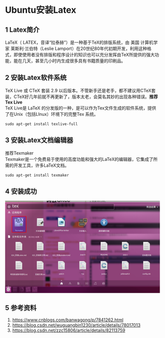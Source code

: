 # Ubuntu安装Latex  
## 1 Latex简介  
LaTeX（ LATEX，音译“拉泰赫”）是一种基于TeX的排版系统，由 美国 计算机学家 莱斯利·兰伯特（Leslie Lamport）在20世纪80年代初期开发，利用这种格式，即使使用者没有排版和程序设计的知识也可以充分发挥由TeX所提供的强大功能，能在几天，甚至几小时内生成很多具有书籍质量的印刷品。 
## 2 安装Latex软件系统    
TeX Live  或 CTeX 套装 2.9 以后版本。不管新手还是老手，都不建议用CTeX套装，CTeX好几年前就不再更新了，版本太老，会莫名其妙的出现各种错误。**推荐 Tex Live**    
TeX Live是 LaTeX 的分发版的一种，是可以作为Tex文件生成的软件系统，提供了在Unix（包括LInux）环境下的完整Tex 系统。   
```shell
sudo apt-get install texlive-full
```
## 3 安装Latex文档编辑器  
推荐Texmaker  
Texmaker是一个免费易于使用的高度功能和强大的LaTeX的编辑器，它集成了所需的开发工具，许多LaTeX文档。  
```shell
sudo apt-get install texmaker
```
## 4 安装成功  
![024_1](./img/024_1.png)   



## 5 参考资料  
1. https://www.cnblogs.com/banwagong/p/7841262.html  
2. https://blog.csdn.net/wuguangbin1230/article/details/78017013  
3. https://blog.csdn.net/zzc15806/article/details/82113759  